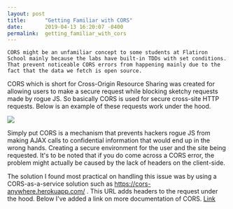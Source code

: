 ```yaml
---
layout: post
title:      "Getting Familiar with CORS"
date:       2019-04-13 16:20:07 -0400
permalink:  getting_familiar_with_cors
---
```



    CORS might be an unfamiliar concept to some students at Flatiron School mainly because the labs have built-in TDDs with set conditions. That prevent noticeable CORS errors from happening mainly due to the fact that the data we fetch is open source. 

CORS which is short for Cross-Origin Resource Sharing was created for allowing users to make a secure request while blocking sketchy requests made by rogue JS. So basically CORS is used for secure cross-site HTTP requests. Below is an example of these requests work under the hood.

![](https://mdn.mozillademos.org/files/14295/CORS_principle.png)

Simply put CORS is a mechanism that prevents hackers rogue JS from making AJAX calls to confidential information that would end up in the wrong hands. Creating a secure environment for the user and the site being requested. It's to be noted that if you do come across a CORS error, the problem might actually be caused by the lack of headers on the client-side. 

The solution  I found most practical on handling this issue was by using a CORS-as-a-service solution such as https://cors-anywhere.herokuapp.com/ . This URL adds headers to the request under the hood. Below I've added a link on more documentation of CORS.
[Link](https://developer.mozilla.org/en-US/docs/Web/HTTP/CORS)

